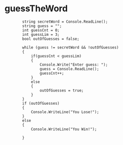 # guessTheWord

            string secretWord = Console.ReadLine();
            string guess = "";
            int guessCnt = 0;
            int guessLim = 3;
            bool outOfGuesses = false;

            while (guess != secretWord && !outOfGuesses)
            {
                if(guessCnt < guessLim)
                {
                    Console.Write("Enter guess: ");
                    guess = Console.ReadLine();
                    guessCnt++;
                }
                else
                {
                    outOfGuesses = true;
                }
            }
            if (outOfGuesses)
            {
                Console.WriteLine("You Lose!");
            }
            else
            {
                Console.WriteLine("You Win!");

            }
